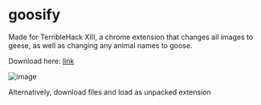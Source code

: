 # goosify

Made for TerribleHack XIII, a chrome extension that changes all images to geese, as well as changing any animal names to goose.

Download here: [link](https://github.com/jonwang2000/goosify/raw/master/goosify.crx)

![image](https://user-images.githubusercontent.com/37186169/124820106-0ed77d80-df3b-11eb-9cb0-a95c0d5ffab5.png)

Alternatively, download files and load as unpacked extension
